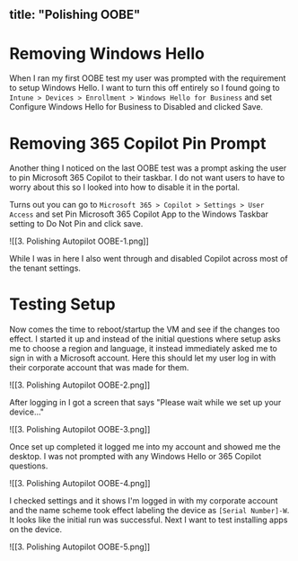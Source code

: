title: "Polishing OOBE"
---

# Removing Windows Hello

When I ran my first OOBE test my user was prompted with the requirement to setup Windows Hello. I want to turn this off entirely so I found going to `Intune > Devices > Enrollment > Windows Hello for Business` and set Configure Windows Hello for Business to Disabled and clicked Save.

# Removing 365 Copilot Pin Prompt

Another thing I noticed on the last OOBE test was a prompt asking the user to pin Microsoft 365 Copilot to their taskbar. I do not want users to have to worry about this so I looked into how to disable it in the portal. 

Turns out you can go to `Microsoft 365 > Copilot > Settings > User Access` and set Pin Microsoft 365 Copilot App to the Windows Taskbar setting to Do Not Pin and click save.

![[3. Polishing Autopilot OOBE-1.png]]

While I was in here I also went through and disabled Copilot across most of the tenant settings. 

# Testing Setup

Now comes the time to reboot/startup the VM and see if the changes too effect. I started it up and instead of the initial questions where setup asks me to choose a region and language, it instead immediately asked me to sign in with a Microsoft account. Here this should let my user log in with their corporate account that was made for them.

![[3. Polishing Autopilot OOBE-2.png]]

After logging in I got a screen that says "Please wait while we set up your device..."

![[3. Polishing Autopilot OOBE-3.png]]

Once set up completed it logged me into my account and showed me the desktop. I was not prompted with any Windows Hello or 365 Copilot questions.

![[3. Polishing Autopilot OOBE-4.png]]

I checked settings and it shows I'm logged in with my corporate account and the name scheme took effect labeling the device as `[Serial Number]-W`. It looks like the initial run was successful. Next I want to test installing apps on the device.

![[3. Polishing Autopilot OOBE-5.png]]


